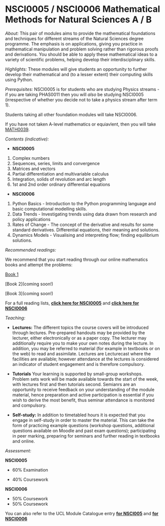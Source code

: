 # NSCI0005 / NSCI0006 Mathematical Methods for Natural Sciences A / B

*About:*
This pair of modules aims to provide the mathematical foundations and techniques for different streams of the Natural Sciences degree programme. The emphasis is on applications, giving you practice in mathematical manipulation and problem solving rather than rigorous proofs and derivations. You should be able to apply these mathematical ideas to a variety of scientific problems, helping develop their interdisciplinary skills.

*Highlights:*
These modules will give students an opportunity to further develop their mathematical and (to a lesser extent) their computing skills using Python. 

*Prerequisites:*
NSCI0005 is for students who are studying Physics streams - if you are taking PHAS0011 then you will *also* be studying NSCI0005 (irrespective of whether you decide not to take a physics stream after term 1).

Students taking all other foundation modules will take NSCI0006.

If you have not taken A-level mathematics or equiavlent, then you will take [MATH0039](https://www.ucl.ac.uk/module-catalogue/modules/differential-and-integral-calculus-MATH0039).


*Contents (indicative):*


- **NSCI0005**
1. Complex numbers 
2. Sequences, series, limits and convergence 
3. Matrices and vectors 
4. Partial differentiation and multivariable calculus 
5. Integration, solids of revolution and arc length 
6. 1st and 2nd order ordinary differential equations 
	

- **NSCI0006** 
1. Python Basics -  Introduction to the Python programming language and basic computational modelling skills. 
2. Data Trends - Investigating trends using data drawn from research and policy applications 
3. Rates of Change - The concept of the derivative and results for some standard derivatives. Differential equations, their meaning and solutions. 
4. Dynamics Models - Visualising and interpreting flow; finding equilibrium solutions. 


*Recommended readings:*

We recommend that you start reading through our online mathematics books and attempt the problems:

[Book 1](https://www.homepages.ucl.ac.uk/~ucqssjm/preu/book1/intro.html)

[Book 2](coming soon!)

[Book 3](coming soon!)

For a full reading lists, **[click here for NSCI0005](https://rl.talis.com/3/ucl/lists/12842110-F58D-1240-E07A-C1605031B7FF.html?lang=en)** and **[click here for NSCI0006](https://rl.talis.com/3/ucl/lists/EA157102-9EA9-DE4D-EB4B-4A3985EE9A93.html?lang=en)**

*Teaching:*

- **Lectures:** The different topics the course covers will be introduced through lectures. Pre-prepared handouts may be provided by the lecturer, either electronically or as a paper copy. The lecturer may additionally require you to make your own notes during the lecture. In addition, you may be referred to material (for example in textbooks or on the web) to read and assimilate. Lectures are Lecturecast where the facilities are available; however attendance at the lectures is considered an indicator of student engagement and is therefore compulsory.

- **Tutorials** Your learning is supported by small-group workshops. Problem sets work will be made available towards the start of the week, with lectures first and then tutorials second.  Semianrs are an opportunity to receive feedback on your understanding of the module material, hence preparation and active participation is essential if you wish to derive the most benefit, thus seminar attendance is monitored and compulsory.

- **Self-study:** In addition to timetabled hours it is expected that you engage in self-study in order to master the material. This can take the form of practicing example questions (workshop questions, additional questions available on Moodle and past exam questions); participating in peer marking, preparing for seminars and further reading in textbooks and online.

*Assessment:*

**NSCI0005**

- 60% Examination

- 40% Coursework

**NSCI0006**
- 50% Coursework
- 50% Coursework


You can also refer to the UCL Module Catalogue entry **[for NSCI005](https://www.ucl.ac.uk/module-catalogue/modules/mathematics-for-natural-sciences-a-NSCI0005)** and **[for NSCI0006](https://www.ucl.ac.uk/module-catalogue/modules/mathematics-for-natural-sciences-b-NSCI0006)**